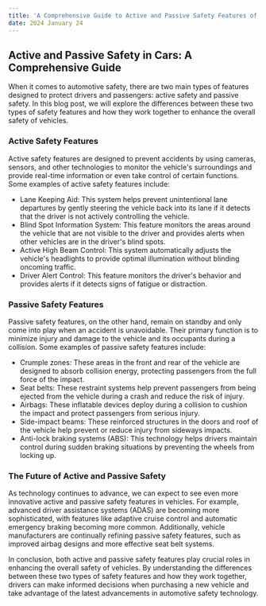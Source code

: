 ```yaml
---
title: 'A Comprehensive Guide to Active and Passive Safety Features of Cars'
date: 2024 January 24
---
```


## Active and Passive Safety in Cars: A Comprehensive Guide

When it comes to automotive safety, there are two main types of features designed to protect drivers and passengers: active safety and passive safety. In this blog post, we will explore the differences between these two types of safety features and how they work together to enhance the overall safety of vehicles.

### Active Safety Features

Active safety features are designed to prevent accidents by using cameras, sensors, and other technologies to monitor the vehicle's surroundings and provide real-time information or even take control of certain functions. Some examples of active safety features include:

- Lane Keeping Aid: This system helps prevent unintentional lane departures by gently steering the vehicle back into its lane if it detects that the driver is not actively controlling the vehicle.
- Blind Spot Information System: This feature monitors the areas around the vehicle that are not visible to the driver and provides alerts when other vehicles are in the driver's blind spots.
- Active High Beam Control: This system automatically adjusts the vehicle's headlights to provide optimal illumination without blinding oncoming traffic.
- Driver Alert Control: This feature monitors the driver's behavior and provides alerts if it detects signs of fatigue or distraction.

### Passive Safety Features

Passive safety features, on the other hand, remain on standby and only come into play when an accident is unavoidable. Their primary function is to minimize injury and damage to the vehicle and its occupants during a collision. Some examples of passive safety features include:

- Crumple zones: These areas in the front and rear of the vehicle are designed to absorb collision energy, protecting passengers from the full force of the impact.
- Seat belts: These restraint systems help prevent passengers from being ejected from the vehicle during a crash and reduce the risk of injury.
- Airbags: These inflatable devices deploy during a collision to cushion the impact and protect passengers from serious injury.
- Side-impact beams: These reinforced structures in the doors and roof of the vehicle help prevent or reduce injury from sideways impacts.
- Anti-lock braking systems (ABS): This technology helps drivers maintain control during sudden braking situations by preventing the wheels from locking up.

### The Future of Active and Passive Safety

As technology continues to advance, we can expect to see even more innovative active and passive safety features in vehicles. For example, advanced driver assistance systems (ADAS) are becoming more sophisticated, with features like adaptive cruise control and automatic emergency braking becoming more common. Additionally, vehicle manufacturers are continually refining passive safety features, such as improved airbag designs and more effective seat belt systems.

In conclusion, both active and passive safety features play crucial roles in enhancing the overall safety of vehicles. By understanding the differences between these two types of safety features and how they work together, drivers can make informed decisions when purchasing a new vehicle and take advantage of the latest advancements in automotive safety technology.

